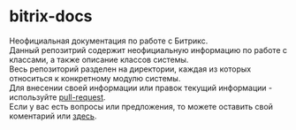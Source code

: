 # bitrix-docs
Неофициальная документация по работе с Битрикс.  
Данный репозитрий содержит неофициальную информацию по работе с классами, а также описание классов системы.  
Весь репозиторий разделен на директории, каждая из которых относиться к конкретному модулю системы.  
Для внесении своей информации или правок текущий информации - используйте [pull-request](https://github.com/irpsv/bitrix-docs/pull/new/master).  
Если у вас есть вопросы или предложения, то можете оставить свой коментарий или [здесь](https://github.com/irpsv/bitrix-docs/issues).  